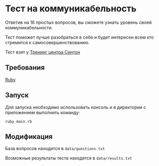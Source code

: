 # Тест на коммуникабельность

Ответив на 16 простых вопросов, вы сможете узнать уровень своей коммуникабельности.

Тест поможет лучше разобраться в себе и будет интересен всем кто стремится к самосовершенствованию.

Тест взят у [Тренинг центра Синтон](http://www.syntone-spb.ru/library/psytests/content/4969.html)

## Требования

[Ruby](https://www.ruby-lang.org/ru/downloads/)

## Запуск

Для запуска необходимо использовать консоль и в директории с приложением выполнить команду:

```
ruby main.rb
```

## Модификация

База вопросов находится в `data/questions.txt`

Возможные результаты теста находятся в `data/results.txt`
